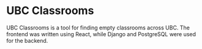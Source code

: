 # UBC Classrooms

UBC Classrooms is a tool for finding empty classrooms across UBC. The frontend was written using React, while Django and PostgreSQL were used for the backend.
